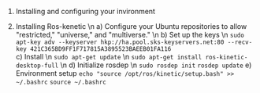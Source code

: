 

1. Installing and configuring your invironment 

1. Installing Ros-kenetic \n
	a) Configure your Ubuntu repositories to allow "restricted," "universe," and "multiverse." \n
	b) Set up the keys \n
		`sudo apt-key adv --keyserver hkp://ha.pool.sks-keyservers.net:80 --recv-key 421C365BD9FF1F717815A3895523BAEEB01FA116` </br>
	c) Install \n
		`sudo apt-get update` \n
		`sudo apt-get install ros-kinetic-desktop-full` \n
	d) Initialize rosdep \n
		`sudo rosdep init`
		`rosdep update`
	e) Environment setup
		`echo "source /opt/ros/kinetic/setup.bash" >> ~/.bashrc`
		`source ~/.bashrc`
